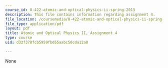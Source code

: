 ```yaml
---
course_id: 8-422-atomic-and-optical-physics-ii-spring-2013
description: This file contains information regarding assignment 4.
file_location: /coursemedia/8-422-atomic-and-optical-physics-ii-spring-2013/d32f378fcb5959fbd65aabc50cda12a0_MIT8_422S13_hw4.pdf
file_type: application/pdf
layout: pdf
title: Atomic and Optical Physics II, Assignment 4
type: course
uid: d32f378fcb5959fbd65aabc50cda12a0

---
```

None
